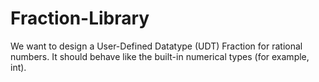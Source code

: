 # Fraction-Library

We want to design a User-Defined Datatype (UDT) Fraction for rational numbers. It should behave like the
built-in numerical types (for example, int).
